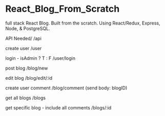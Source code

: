 # React_Blog_From_Scratch

full stack React Blog. Built from the scratch.  Using React/Redux, Express, Node, & PostgreSQL.

API Needed/
/api

create user
/user

login - isAdmin ? T : F
/user/login

post blog
/blog/new

edit blog
/blog/edit/:id

create user comment
/blog/comment (send body: blogID)

get all blogs
/blogs

get specific blog - include all comments
/blogs/:id
